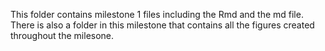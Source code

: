 This folder contains milestone 1 files including the Rmd and the md file. There is also a folder in this milestone that contains all the figures created throughout the milesone.
